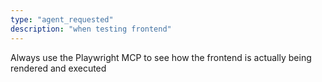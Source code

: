 ```yaml
---
type: "agent_requested"
description: "when testing frontend"
---
```

Always use the Playwright MCP to see how the frontend is actually being rendered and executed